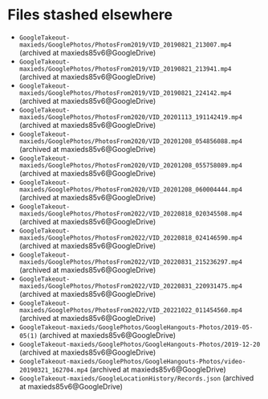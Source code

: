 # Files stashed elsewhere

* `GoogleTakeout-maxieds/GooglePhotos/PhotosFrom2019/VID_20190821_213007.mp4` (archived at maxieds85v6@GoogleDrive)
* `GoogleTakeout-maxieds/GooglePhotos/PhotosFrom2019/VID_20190821_213941.mp4` (archived at maxieds85v6@GoogleDrive)
* `GoogleTakeout-maxieds/GooglePhotos/PhotosFrom2019/VID_20190821_224142.mp4` (archived at maxieds85v6@GoogleDrive)
* `GoogleTakeout-maxieds/GooglePhotos/PhotosFrom2020/VID_20201113_191142419.mp4` (archived at maxieds85v6@GoogleDrive)
* `GoogleTakeout-maxieds/GooglePhotos/PhotosFrom2020/VID_20201208_054856088.mp4` (archived at maxieds85v6@GoogleDrive)
* `GoogleTakeout-maxieds/GooglePhotos/PhotosFrom2020/VID_20201208_055758089.mp4` (archived at maxieds85v6@GoogleDrive)
* `GoogleTakeout-maxieds/GooglePhotos/PhotosFrom2020/VID_20201208_060004444.mp4` (archived at maxieds85v6@GoogleDrive)
* `GoogleTakeout-maxieds/GooglePhotos/PhotosFrom2022/VID_20220818_020345508.mp4` (archived at maxieds85v6@GoogleDrive)
* `GoogleTakeout-maxieds/GooglePhotos/PhotosFrom2022/VID_20220818_024146590.mp4` (archived at maxieds85v6@GoogleDrive)
* `GoogleTakeout-maxieds/GooglePhotos/PhotosFrom2022/VID_20220831_215236297.mp4` (archived at maxieds85v6@GoogleDrive)
* `GoogleTakeout-maxieds/GooglePhotos/PhotosFrom2022/VID_20220831_220931475.mp4` (archived at maxieds85v6@GoogleDrive)
* `GoogleTakeout-maxieds/GooglePhotos/PhotosFrom2022/VID_20221022_011454560.mp4` (archived at maxieds85v6@GoogleDrive)
* `GoogleTakeout-maxieds/GooglePhotos/GoogleHangouts-Photos/2019-05-05(1)` (archived at maxieds85v6@GoogleDrive)
* `GoogleTakeout-maxieds/GooglePhotos/GoogleHangouts-Photos/2019-12-20` (archived at maxieds85v6@GoogleDrive)
* `GoogleTakeout-maxieds/GooglePhotos/GoogleHangouts-Photos/video-20190321_162704.mp4` (archived at maxieds85v6@GoogleDrive)
* `GoogleTakeout-maxieds/GoogleLocationHistory/Records.json` (archived at maxieds85v6@GoogleDrive)
